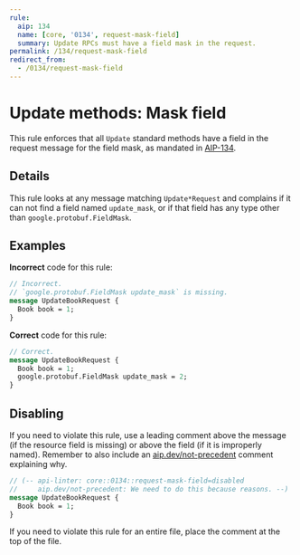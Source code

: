 ```yaml
---
rule:
  aip: 134
  name: [core, '0134', request-mask-field]
  summary: Update RPCs must have a field mask in the request.
permalink: /134/request-mask-field
redirect_from:
  - /0134/request-mask-field
---
```


# Update methods: Mask field

This rule enforces that all `Update` standard methods have a field in the
request message for the field mask, as mandated in [AIP-134][].

## Details

This rule looks at any message matching `Update*Request` and complains if it
can not find a field named `update_mask`, or if that field has any type other
than `google.protobuf.FieldMask`.

## Examples

**Incorrect** code for this rule:

```proto
// Incorrect.
// `google.protobuf.FieldMask update_mask` is missing.
message UpdateBookRequest {
  Book book = 1;
}
```

**Correct** code for this rule:

```proto
// Correct.
message UpdateBookRequest {
  Book book = 1;
  google.protobuf.FieldMask update_mask = 2;
}
```

## Disabling

If you need to violate this rule, use a leading comment above the message (if
the resource field is missing) or above the field (if it is improperly named).
Remember to also include an [aip.dev/not-precedent][] comment explaining why.

```proto
// (-- api-linter: core::0134::request-mask-field=disabled
//     aip.dev/not-precedent: We need to do this because reasons. --)
message UpdateBookRequest {
  Book book = 1;
}
```

If you need to violate this rule for an entire file, place the comment at the
top of the file.

[aip-134]: https://aip.dev/134
[aip.dev/not-precedent]: https://aip.dev/not-precedent
